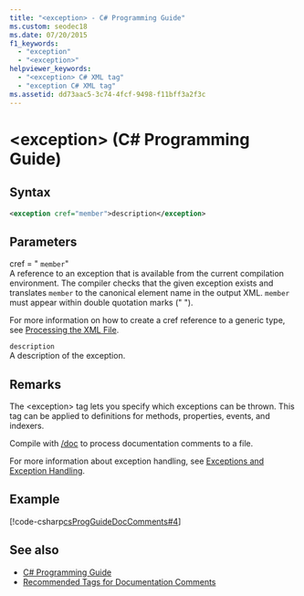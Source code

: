 ```yaml
---
title: "<exception> - C# Programming Guide"
ms.custom: seodec18
ms.date: 07/20/2015
f1_keywords: 
  - "exception"
  - "<exception>"
helpviewer_keywords: 
  - "<exception> C# XML tag"
  - "exception C# XML tag"
ms.assetid: dd73aac5-3c74-4fcf-9498-f11bff3a2f3c
---
```

# \<exception> (C# Programming Guide)
## Syntax  
  
```xml  
<exception cref="member">description</exception>  
```  
  
## Parameters  
 cref = " `member`"  
 A reference to an exception that is available from the current compilation environment. The compiler checks that the given exception exists and translates `member` to the canonical element name in the output XML. `member` must appear within double quotation marks (" ").  
  
 For more information on how to create a cref reference to a generic type, see [Processing the XML File](processing-the-xml-file.md).  
  
 `description`  
 A description of the exception.  
  
## Remarks  
 The \<exception> tag lets you specify which exceptions can be thrown. This tag can be applied to definitions for methods, properties, events, and indexers.  
  
 Compile with [/doc](../../language-reference/compiler-options/doc-compiler-option.md) to process documentation comments to a file.  
  
 For more information about exception handling, see [Exceptions and Exception Handling](../exceptions/index.md).  
  
## Example  
 [!code-csharp[csProgGuideDocComments#4](~/samples/snippets/csharp/VS_Snippets_VBCSharp/csProgGuideDocComments/CS/DocComments.cs#4)]  
  
## See also

- [C# Programming Guide](../index.md)
- [Recommended Tags for Documentation Comments](recommended-tags-for-documentation-comments.md)
